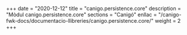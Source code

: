 +++
date        = "2020-12-12"
title       = "canigo.persistence.core"
description = "Mòdul canigo.persistence.core"
sections    = "Canigó"
enllac		= "/canigo-fwk-docs/documentacio-llibreries/canigo.persistence.core/"
weight		= 2
+++
